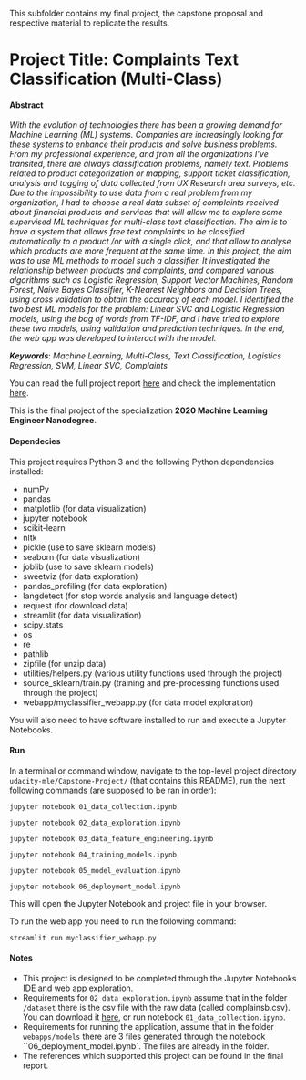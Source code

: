 This subfolder contains my final project, the capstone proposal and respective material to replicate the results.

# Project Title: Complaints Text Classification (Multi-Class)


#### Abstract

*With the evolution of technologies there has been a growing demand for Machine Learning (ML) systems. Companies are increasingly looking for these systems to enhance their products and solve business problems. From my professional experience, and from all the organizations I've transited, there are always classification problems, namely text. Problems related to product categorization or mapping, support ticket classification, analysis and tagging of data collected from UX Research area surveys, etc. Due to the impossibility to use data from a real problem from my organization, I had to choose a real data subset of complaints received about financial products and services that will allow me to explore some supervised ML techniques for multi-class text classification. The aim is to have a system that allows free text complaints to be classified automatically to a product /or with a single click, and that allow to analyse which products are more frequent at the same time. In this project, the aim was to use ML methods to model such a classifier. It investigated the relationship between products and complaints, and compared various algorithms such as Logistic Regression, Support Vector Machines, Random Forest, Naive Bayes Classifier, K-Nearest Neighbors and Decision Trees, using cross validation to obtain the accuracy of each model. I identified the two best ML models for the problem: Linear SVC and Logistic Regression models, using the bag of words from TF-IDF, and I have tried to explore these two models, using validation and prediction techniques. In the end, the web app was developed to interact with the model.*

***Keywords***: *Machine Learning, Multi-Class, Text Classification, Logistics Regression, SVM, Linear SVC, Complaints*




You can read the full project report [here](https://github.com/dacosta-github/udacity-mle/blob/master/Capstone-Project/final_report/report.pdf) and check the implementation [here](https://github.com/dacosta-github/udacity-mle/tree/master/Capstone-Project).


This is the final project of the specialization **2020 Machine Learning Engineer Nanodegree**.


#### Dependecies
This project requires Python 3 and the following Python dependencies installed:

* numPy
* pandas
* matplotlib (for data visualization)
* jupyter notebook
* scikit-learn
* nltk 
* pickle (use to save sklearn models)
* seaborn (for data visualization)
* joblib (use to save sklearn models)
* sweetviz (for data exploration)
* pandas_profiling (for data exploration)
* langdetect (for stop words analysis and language detect)
* request (for download data)
* streamlit (for data visualization)
* scipy.stats
* os
* re
* pathlib
* zipfile (for unzip data)
* utilities/helpers.py (various utility functions used through the project)
* source_sklearn/train.py (training and pre-processing functions used through the project)
* webapp/myclassifier_webapp.py (for data model exploration)

You will also need to have software installed to run and execute a Jupyter Notebooks.

#### Run
In a terminal or command window, navigate to the top-level project directory ```udacity-mle/Capstone-Project/``` (that contains this README), run the next following commands (are supposed to be ran in order):

```jupyter notebook 01_data_collection.ipynb```

```jupyter notebook 02_data_exploration.ipynb```

```jupyter notebook 03_data_feature_engineering.ipynb```

```jupyter notebook 04_training_models.ipynb```

```jupyter notebook 05_model_evaluation.ipynb```

```jupyter notebook 06_deployment_model.ipynb```

This will open the Jupyter Notebook and project file in your browser.


To run the web app you need to run the following command:

```streamlit run myclassifier_webapp.py```


#### Notes

* This project is designed to be completed through the Jupyter Notebooks IDE and web app exploration.
* Requirements for ```02_data_exploration.ipynb``` assume that in the folder ```/dataset``` there is the csv file with the raw data (called complainsb.csv). You can download it [here](https://files.consumerfinance.gov/ccdb/complaints.csv.zip), or run notebook ```01_data_collection.ipynb```.
* Requirements for running the application, assume that in the folder ``webapps/models`` there are 3 files generated through the notebook ``06_deployment_model.ipynb`. The files are already in the folder.
* The references which supported this project can be found in the final report.

